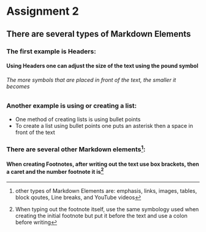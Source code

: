 # Assignment 2
## There are several types of Markdown Elements 
### The first example is Headers:
#### Using Headers one can adjust the size of the text using the pound symbol
###### The more symbols that are placed in front of the text, the smaller it becomes
### Another example is using or creating a list:
* One method of creating lists is using bullet points
* To create a list using bullet points one puts an asterisk then a space in front of the text
### There are several other Markdown elements[^1]:
#### When creating Footnotes, after writing out the text use box brackets, then a caret and the number footnote it is[^2] 
[^1]: other types of Markdown Elements are: emphasis, links, images, tables, block qoutes, Line breaks, and YouTube videos
[^2]: When typing out the footnote itself, use the same symbology used when creating the initial footnote but put it before the text and use a colon before writing